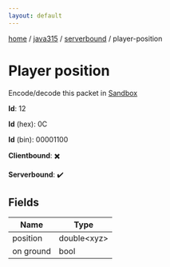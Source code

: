 ```yaml
---
layout: default
---
```


[home](/)  /  [java315](/protocol/java315)  /  [serverbound](/protocol/java315/serverbound)  /  player-position

# Player position

Encode/decode this packet in [Sandbox](../../../sandbox/java315#serverbound.player_position)

**Id**: 12

**Id** (hex): 0C

**Id** (bin): 00001100

**Clientbound**: ✖️

**Serverbound**: ✔️

## Fields

Name | Type
---|---
position | double&lt;xyz&gt;
on ground | bool
